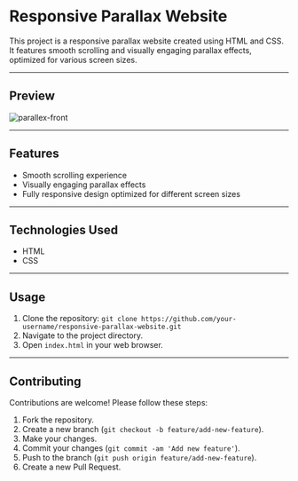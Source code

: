 # Responsive Parallax Website

This project is a responsive parallax website created using HTML and CSS. It features smooth scrolling and visually engaging parallax effects, optimized for various screen sizes.

---

## Preview

![parallex-front](https://github.com/yogirajbshinde21/Parallax-Website/assets/84953719/81461e88-8edf-457f-83e2-0992d4d34ccc)

---

## Features

- Smooth scrolling experience
- Visually engaging parallax effects
- Fully responsive design optimized for different screen sizes

---

## Technologies Used

- HTML
- CSS

---

## Usage

1. Clone the repository: `git clone https://github.com/your-username/responsive-parallax-website.git`
2. Navigate to the project directory.
3. Open `index.html` in your web browser.

---

## Contributing

Contributions are welcome! Please follow these steps:

1. Fork the repository.
2. Create a new branch (`git checkout -b feature/add-new-feature`).
3. Make your changes.
4. Commit your changes (`git commit -am 'Add new feature'`).
5. Push to the branch (`git push origin feature/add-new-feature`).
6. Create a new Pull Request.
